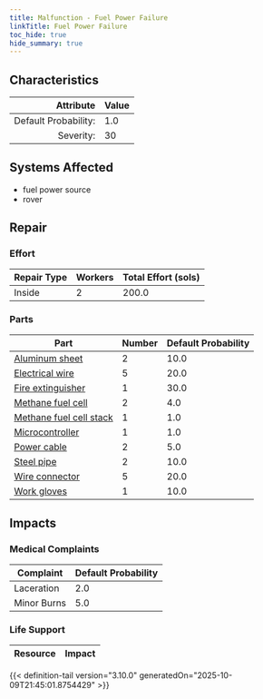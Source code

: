 ```yaml
---
title: Malfunction - Fuel Power Failure
linkTitle: Fuel Power Failure
toc_hide: true
hide_summary: true
---
```

<!-- This is generated by the MarsSim HelpGenertor, do not edit. -->

## Characteristics

| Attribute      | Value |
|--------:|:------|
|Default Probability:|1.0|
|Severity:|30|

## Systems Affected 
- fuel power source
- rover

## Repair

### Effort
|Repair Type|Workers|Total Effort (sols)|
|---|---|---|
|Inside|2|200.0|

### Parts
|Part|Number|Default Probability|
|---|---|---|
|[Aluminum sheet](/docs/definitions/part/aluminum-sheet)|2|10.0|
|[Electrical wire](/docs/definitions/part/electrical-wire)|5|20.0|
|[Fire extinguisher](/docs/definitions/part/fire-extinguisher)|1|30.0|
|[Methane fuel cell](/docs/definitions/part/methane-fuel-cell)|2|4.0|
|[Methane fuel cell stack](/docs/definitions/part/methane-fuel-cell-stack)|1|1.0|
|[Microcontroller](/docs/definitions/part/microcontroller)|1|1.0|
|[Power cable](/docs/definitions/part/power-cable)|2|5.0|
|[Steel pipe](/docs/definitions/part/steel-pipe)|2|10.0|
|[Wire connector](/docs/definitions/part/wire-connector)|5|20.0|
|[Work gloves](/docs/definitions/part/work-gloves)|1|10.0|

## Impacts

### Medical Complaints
|Complaint|Default Probability|
|---|---|
|Laceration|2.0|
|Minor Burns|5.0|

### Life Support
|Resource|Impact|
|---|---|


{{< definition-tail version="3.10.0" generatedOn="2025-10-09T21:45:01.8754429" >}}

